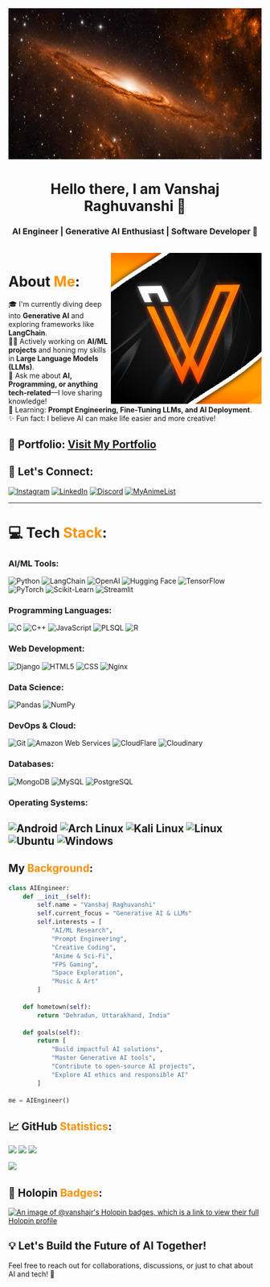 <img height="300" width="1240" src="/banner.jpeg" alt="AI Engineer Banner">

<h1 align="center">Hello there, I am Vanshaj Raghuvanshi 👋</h1>
<h3 align="center">AI Engineer | Generative AI Enthusiast | Software Developer 🚀</h3>

<br>

<img height="300" width="300" align="right" src="/vlogo2.png" alt="Logo">

# About <span style="color:#FF9100">Me</span>:
🎓 I'm currently diving deep into **Generative AI** and exploring frameworks like **LangChain**.  
👨‍💻 Actively working on **AI/ML projects** and honing my skills in **Large Language Models (LLMs)**.  
💬 Ask me about **AI, Programming, or anything tech-related**—I love sharing knowledge!  
🌱 Learning: **Prompt Engineering, Fine-Tuning LLMs, and AI Deployment**.  
✨ Fun fact: I believe AI can make life easier and more creative!  

## 🚀 Portfolio: <a href="https://www.vanshajraghuvanshi.me">Visit My Portfolio</a>

## 🔗 Let's Connect:
[![Instagram](https://img.shields.io/badge/Instagram-%23E4405F.svg?logo=Instagram&logoColor=white)](https://www.instagram.com/vanshajr_0410?igsh=MWFsMWNsMmh1MjhmNA==)  [![LinkedIn](https://img.shields.io/badge/LinkedIn-%230077B5.svg?logo=LinkedIn&logoColor=white)](https://www.linkedin.com/in/vanshajraghuvanshi)   [![Discord](https://img.shields.io/badge/@targaryen001.-5539CC.svg?logo=discord&logoColor=white)]() [![MyAnimeList](https://img.shields.io/badge/MyAnimeList-2E51A2?logo=myanimelist&logoColor=white)](https://myanimelist.net/profile/VanshajR)

---

# 💻 Tech <span style="color:#FF9100">Stack</span>:
### **AI/ML Tools:**
![Python](https://img.shields.io/badge/python-3670A0?style=for-the-badge&logo=python&logoColor=ffdd54) ![LangChain](https://img.shields.io/badge/LangChain-00ADD8?style=for-the-badge&logo=langchain&logoColor=white) ![OpenAI](https://img.shields.io/badge/OpenAI-412991?style=for-the-badge&logo=openai&logoColor=white) ![Hugging Face](https://img.shields.io/badge/Hugging%20Face-FFD21E?style=for-the-badge&logo=huggingface&logoColor=black) ![TensorFlow](https://img.shields.io/badge/TensorFlow-FF6F00?style=for-the-badge&logo=tensorflow&logoColor=white) ![PyTorch](https://img.shields.io/badge/PyTorch-EE4C2C?style=for-the-badge&logo=pytorch&logoColor=white) ![Scikit-Learn](https://img.shields.io/badge/scikit_learn-F7931E?style=for-the-badge&logo=scikit-learn&logoColor=white) ![Streamlit](https://img.shields.io/badge/Streamlit-FF4B4B?style=for-the-badge&logo=Streamlit&logoColor=white)

### **Programming Languages:**
![C](https://img.shields.io/badge/c-%2300599C.svg?style=for-the-badge&logo=c&logoColor=white) ![C++](https://img.shields.io/badge/c++-%2300599C.svg?style=for-the-badge&logo=c%2B%2B&logoColor=white) ![JavaScript](https://img.shields.io/badge/javascript-%23323330.svg?style=for-the-badge&logo=javascript&logoColor=%23F7DF1E) ![PLSQL](https://img.shields.io/badge/PLSQL-F80000?style=for-the-badge&logo=oracle&logoColor=black) ![R](https://img.shields.io/badge/R-276DC3?style=for-the-badge&logo=r&logoColor=white)

### **Web Development:**
![Django](https://img.shields.io/badge/django-%23092E20.svg?style=for-the-badge&logo=django&logoColor=white) ![HTML5](https://img.shields.io/badge/html5-%23E34F26.svg?style=for-the-badge&logo=html5&logoColor=white) ![CSS](https://img.shields.io/badge/CSS-1572B6?style=for-the-badge&logo=css3&logoColor=white) ![Nginx](https://img.shields.io/badge/nginx-009639.svg?style=for-the-badge&logo=nginx&logoColor=white)  

### **Data Science:**
![Pandas](https://img.shields.io/badge/pandas-150458.svg?style=for-the-badge&logo=pandas&logoColor=white) ![NumPy](https://img.shields.io/badge/numpy-013243.svg?style=for-the-badge&logo=numpy&logoColor=white)  

### **DevOps & Cloud:**
![Git](https://img.shields.io/badge/git-%23F05033.svg?style=for-the-badge&logo=git&logoColor=white)  ![Amazon Web Services](https://img.shields.io/badge/AWS-FF9900.svg?style=for-the-badge&logo=Amazon_AWS&logoColor=white) ![CloudFlare](https://img.shields.io/badge/Cloudflare-F38020?style=for-the-badge&logo=Cloudflare&logoColor=white) ![Cloudinary](https://img.shields.io/badge/Cloudinary-3448C5?style=for-the-badge&logo=Cloudinary&logoColor=white)

### **Databases:**
![MongoDB](https://img.shields.io/badge/MongoDB-4EA94B?style=for-the-badge&logo=mongodb&logoColor=white) ![MySQL](https://img.shields.io/badge/MySQL-005C84?style=for-the-badge&logo=mysql&logoColor=white) ![PostgreSQL](https://img.shields.io/badge/PostgreSQL-316192?style=for-the-badge&logo=postgresql&logoColor=white)

### **Operating Systems:**
![Android](https://img.shields.io/badge/Android-3DDC84?style=for-the-badge&logo=android&logoColor=white) ![Arch Linux](https://img.shields.io/badge/Arch_Linux-1793D1?style=for-the-badge&logo=arch-linux&logoColor=white) ![Kali Linux](https://img.shields.io/badge/Kali_Linux-557C94?style=for-the-badge&logo=kali-linux&logoColor=white) ![Linux](https://img.shields.io/badge/Linux-FCC624?style=for-the-badge&logo=linux&logoColor=black) ![Ubuntu](https://img.shields.io/badge/Ubuntu-E95420?style=for-the-badge&logo=ubuntu&logoColor=white) ![Windows](https://img.shields.io/badge/Windows-0078D6?style=for-the-badge&logo=windows&logoColor=white)
---

## My <span style="color:#FF9100">Background</span>:

```python
class AIEngineer:
    def __init__(self):
        self.name = "Vanshaj Raghuvanshi"
        self.current_focus = "Generative AI & LLMs"
        self.interests = [
            "AI/ML Research",
            "Prompt Engineering",
            "Creative Coding",
            "Anime & Sci-Fi",
            "FPS Gaming",
            "Space Exploration",
            "Music & Art"
        ]
    
    def hometown(self):
        return "Dehradun, Uttarakhand, India"
    
    def goals(self):
        return [
            "Build impactful AI solutions",
            "Master Generative AI tools",
            "Contribute to open-source AI projects",
            "Explore AI ethics and responsible AI"
        ]

me = AIEngineer()
```

## 📈 GitHub <span style="color:#FF9100">Statistics</span>:

<p align="left"> <img height="180em" src="https://bakamitai.vercel.app/api?username=VanshajR&show_icons=true&theme=codeSTACKr&include_all_commits=true&count_private=true"/> <img height="180em" src="https://bakamitai.vercel.app/api/top-langs/?username=VanshajR&theme=codeSTACKr&layout=compact&langs_count=8"/> <img height="230em" src="https://github-profile-summary-cards.vercel.app/api/cards/profile-details?username=VanshajR&theme=codeSTACKr"/> </p><a href="https://visitcount.itsvg.in"> <img src="https://visitcount.itsvg.in/api?id=VanshajR&label=Profile%20Views&color=2&icon=0&pretty=true" /> </a>

## 🦖 Holopin <span style="color:#FF9100">Badges</span>:
[![An image of @vanshajr's Holopin badges, which is a link to view their full Holopin profile](https://holopin.me/vanshajr)](https://holopin.io/@vanshajr)

## 💡 Let's Build the Future of AI Together!
Feel free to reach out for collaborations, discussions, or just to chat about AI and tech! 🚀
